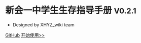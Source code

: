 <!-- _coverpage.md -->

# 新会一中学生生存指导手册 <small>V0.2.1</small>

- Designed by XHYZ_wiki team

[GitHub](https://github.com/XHYZ-wiki/XHYZ-wiki.github.io)
[开始使用>>](#新会一中学生生存指导手册)